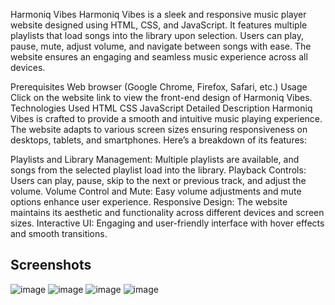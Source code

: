 Harmoniq Vibes
Harmoniq Vibes is a sleek and responsive music player website designed using HTML, CSS, and JavaScript. It features multiple playlists that load songs into the library upon selection. Users can play, pause, mute, adjust volume, and navigate between songs with ease. The website ensures an engaging and seamless music experience across all devices.

Prerequisites
Web browser (Google Chrome, Firefox, Safari, etc.)
Usage
Click on the website link to view the front-end design of Harmoniq Vibes.
Technologies Used
HTML
CSS
JavaScript
Detailed Description
Harmoniq Vibes is crafted to provide a smooth and intuitive music playing experience. The website adapts to various screen sizes ensuring responsiveness on desktops, tablets, and smartphones. Here’s a breakdown of its features:

Playlists and Library Management: Multiple playlists are available, and songs from the selected playlist load into the library.
Playback Controls: Users can play, pause, skip to the next or previous track, and adjust the volume.
Volume Control and Mute: Easy volume adjustments and mute options enhance user experience.
Responsive Design: The website maintains its aesthetic and functionality across different devices and screen sizes.
Interactive UI: Engaging and user-friendly interface with hover effects and smooth transitions.

## Screenshots

![image](https://github.com/onkarpuri/Netflix-Clone/assets/120631295/15c18c3c-426f-4a1d-8de2-119501000f3a)
![image](https://github.com/onkarpuri/Netflix-Clone/assets/120631295/d3ec866f-bf64-4b83-9242-d2f903594c32)
![image](https://github.com/onkarpuri/Netflix-Clone/assets/120631295/ca2582e1-ac10-4d26-a12d-06275af8494d)
![image](https://github.com/onkarpuri/Netflix-Clone/assets/120631295/d88cd924-c1db-49b2-8262-aa71ee9fa29a)



